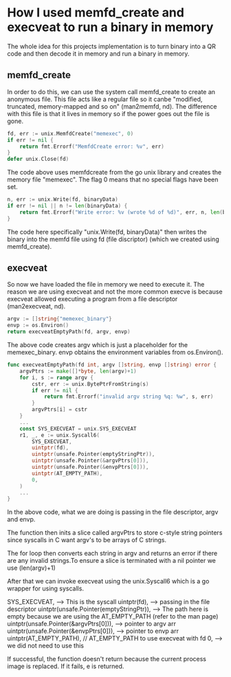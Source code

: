 # How I used memfd_create and execveat to run a binary in memory 
The whole idea for this projects implementation is to turn binary into a QR code and then decode it in memory and run a binary in memory.

## memfd_create
In order to do this, we can use the system call memfd_create to create an anonymous file. This file acts like a regular file so it canbe "modified, truncated, memory-mapped and so on" (man2memfd, nd). The difference with this file is that it lives in memory so if the power goes out the file is gone.
```go
fd, err := unix.MemfdCreate("memexec", 0)
if err != nil {
    return fmt.Errorf("MemfdCreate error: %v", err)
}
defer unix.Close(fd)
```
The code above uses memfdcreate from the go unix library and creates the memory file "memexec". The flag 0 means that no special flags have been set. 

```go
n, err := unix.Write(fd, binaryData)
if err != nil || n != len(binaryData) {
    return fmt.Errorf("Write error: %v (wrote %d of %d)", err, n, len(binaryData))
}
```
The code here specifically "unix.Write(fd, binaryData)" then writes the binary into the memfd file using fd (file discriptor) (which we created using memfd_create). 

## execveat

So now we have loaded the file in memory we need to execute it. The reason we are using execveat and not the more common execve is because execveat allowed executing a program from a file descriptor (man2execveat, nd). 
```go
argv := []string{"memexec_binary"}
envp := os.Environ()
return execveatEmptyPath(fd, argv, envp)
```
The above code creates argv which is just a placeholder for the memexec_binary.
envp obtains the environment variables from os.Environ().


```go
func execveatEmptyPath(fd int, argv []string, envp []string) error {
    argvPtrs := make([]*byte, len(argv)+1)
    for i, s := range argv {
        cstr, err := unix.BytePtrFromString(s)
        if err != nil {
            return fmt.Errorf("invalid argv string %q: %w", s, err)
        }
        argvPtrs[i] = cstr
    }
    ...
    const SYS_EXECVEAT = unix.SYS_EXECVEAT
    r1, _, e := unix.Syscall6(
        SYS_EXECVEAT,
        uintptr(fd),
        uintptr(unsafe.Pointer(emptyStringPtr)),
        uintptr(unsafe.Pointer(&argvPtrs[0])),
        uintptr(unsafe.Pointer(&envpPtrs[0])),
        uintptr(AT_EMPTY_PATH),
        0,
    )
    ...
}
```
In the above code, what we are doing is passing in the file descriptor, argv and envp.

The function then inits a slice called argvPtrs to store c-style string pointers since syscalls in C want argv's to be arrays of C strings. 

The for loop then converts each string in argv and returns an error if there are any invalid strings.To ensure a slice is terminated with a nil pointer we use (len(argv)+1)

After that we can invoke execveat using the unix.Syscall6 which is a go wrapper for using syscalls. 


SYS_EXECVEAT, --> This is the syscall
        uintptr(fd), --> passing in the file descriptor
        uintptr(unsafe.Pointer(emptyStringPtr)), --> The path here is empty because we are using the AT_EMPTY_PATH (refer to the man page)
        uintptr(unsafe.Pointer(&argvPtrs[0])), --> pointer to argv arr
        uintptr(unsafe.Pointer(&envpPtrs[0])), --> pointer to envp arr
        uintptr(AT_EMPTY_PATH), // AT_EMPTY_PATH to use execveat with fd
        0, --> we did not need to use this

If successful, the function doesn't return because the current process image is replaced. If it fails, e is returned.
